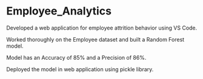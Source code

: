 # Employee_Analytics

Developed a web application for employee attrition behavior using VS Code.

Worked thoroughly on the Employee dataset and built a Random Forest model.

Model has an Accuracy of 85% and a Precision of 86%.

Deployed the model in web application using pickle library.
